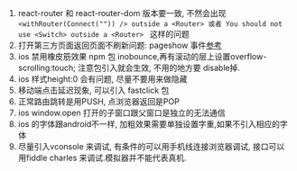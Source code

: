 
1. react-router 和  react-router-dom 版本要一致, 不然会出现 ```  <withRouter(Connect("")) /> outside a <Router> 或者 You should not use <Switch> outside a <Router>  ``` 这样的问题
2. 打开第三方页面返回页面不刷新问题: pageshow 事件[参考](https://juejin.cn/post/6844903818191175687)
3. ios 禁用橡皮筋效果 npm 包 inobounce,再有滚动的层上设置overflow-scrolling:touch;  注意包引入就会生效, 不用的地方要 disable掉.
4. ios 样式height:0 会有问题, 尽量不要用来做隐藏
5. 移动端点击延迟现象, 可以引入 fastclick 包
6. 正常路由跳转是用PUSH, 点浏览器返回是POP
7. ios window.open 打开的子窗口跟父窗口是独立的无法通信
8. ios 的字体跟android不一样, 加粗效果需要单独设置字重,如果不引入相应的字体
9. 尽量引入vconsole 来调试, 有条件的可以用手机线连接浏览器调试, 接口可以用fiddle charles 来调试.模拟器并不能代表真机.

